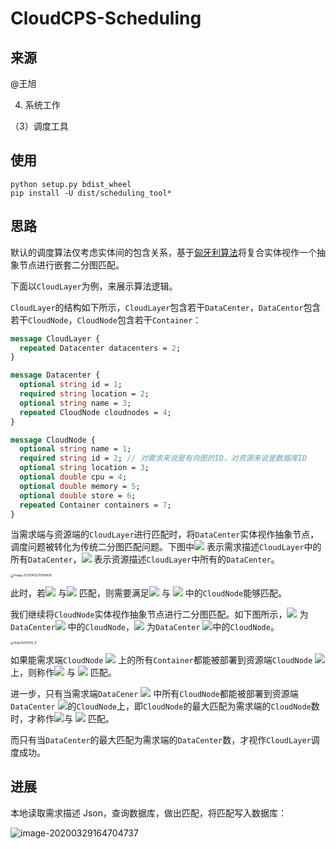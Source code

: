 # CloudCPS-Scheduling

## 来源

@王旭

4. 系统工作

  （3）调度工具

## 使用

```shell
python setup.py bdist_wheel
pip install -U dist/scheduling_tool*
```

## 思路

默认的调度算法仅考虑实体间的包含关系，基于[匈牙利算法](https://zh.wikipedia.org/zh-hans/匈牙利算法)将复合实体视作一个抽象节点进行嵌套二分图匹配。

下面以`CloudLayer`为例，来展示算法逻辑。

`CloudLayer`的结构如下所示，`CloudLayer`包含若干`DataCenter`，`DataCentor`包含若干`CloudNode`，`CloudNode`包含若干`Container`：

```protobuf
message CloudLayer {
  repeated Datacenter datacenters = 2;
}

message Datacenter {
  optional string id = 1;
  required string location = 2;
  optional string name = 3;
  repeated CloudNode cloudnodes = 4;
}

message CloudNode {
  optional string name = 1;
  required string id = 2; // 对需求来说是有向图的ID，对资源来说是数据库ID
  optional string location = 3;
  optional double cpu = 4;
  optional double memory = 5;
  optional double store = 6;
  repeated Container containers = 7;
}
```

当需求端与资源端的`CloudLayer`进行匹配时，将`DataCenter`实体视作抽象节点，调度问题被转化为传统二分图匹配问题。下图中<img src="http://latex.codecogs.com/gif.latex?D_1,D_2,D_3" /> 表示需求描述`CloudLayer`中的所有`DataCenter`，<img src="http://latex.codecogs.com/gif.latex?d_1,d_2,d_3" /> 表示资源描述`CloudLayer`中所有的`DataCenter`。

<img src="https://tva1.sinaimg.cn/large/007S8ZIlly1gdraorqt0rj30xe0u0who.jpg" alt="image-20200412210154856" style="zoom:33%;" />

此时，若<img src="http://latex.codecogs.com/gif.latex?D_1" /> 与<img src="http://latex.codecogs.com/gif.latex?d_1" /> 匹配，则需要满足<img src="http://latex.codecogs.com/gif.latex?D_1" /> 与 <img src="http://latex.codecogs.com/gif.latex?d_1" /> 中的`CloudNode`能够匹配。

我们继续将`CloudNode`实体视作抽象节点进行二分图匹配。如下图所示，<img src="http://latex.codecogs.com/gif.latex?C_1,C_2" /> 为`DataCenter`<img src="http://latex.codecogs.com/gif.latex?D_1" /> 中的`CloudNode`，<img src="http://latex.codecogs.com/gif.latex?c_1,c_2,c_3" /> 为`DataCenter` <img src="http://latex.codecogs.com/gif.latex?d_1" />中的`CloudNode`。

<img src="https://tva1.sinaimg.cn/large/007S8ZIlly1gdraykifwqj315w0u0gpc.jpg" alt="Snip20200412_9" style="zoom:33%;" />

如果能需求端`CloudNode` <img src="http://latex.codecogs.com/gif.latex?C_x" /> 上的所有`Container`都能被部署到资源端`CloudNode` <img src="http://latex.codecogs.com/gif.latex?c_y" />上，则称作<img src="http://latex.codecogs.com/gif.latex?C_x" /> 与 <img src="http://latex.codecogs.com/gif.latex?c_y" /> 匹配。

进一步，只有当需求端`DataCener` <img src="http://latex.codecogs.com/gif.latex?D_x" /> 中所有`CloudNode`都能被部署到资源端`DataCenter` <img src="http://latex.codecogs.com/gif.latex?d_y" />的`CloudNode`上，即`CloudNode`的最大匹配为需求端的`CloudNode`数时，才称作<img src="http://latex.codecogs.com/gif.latex?D_1" />与 <img src="http://latex.codecogs.com/gif.latex?d_1" /> 匹配。

而只有当`DataCenter`的最大匹配为需求端的`DataCenter`数，才视作`CloudLayer`调度成功。

## 进展

本地读取需求描述 Json，查询数据库，做出匹配，将匹配写入数据库：

![image-20200329164704737](https://tva1.sinaimg.cn/large/00831rSTly1gdaw7p0fe0j30nc0kak55.jpg)

